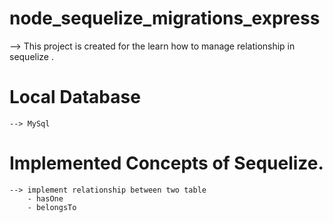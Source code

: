 # node_sequelize_migrations_express

--> This project is created for the learn how to manage relationship in sequelize .

# Local Database
    
    --> MySql

# Implemented Concepts of Sequelize.

    --> implement relationship between two table 
        - hasOne 
        - belongsTo 
